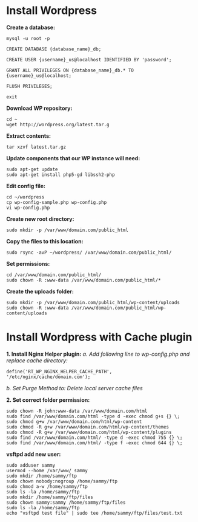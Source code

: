 # Install Wordpress

**Create a database:**

	mysql -u root -p

	CREATE DATABASE {database_name}_db;

	CREATE USER {username}_us@localhost IDENTIFIED BY 'password';

	GRANT ALL PRIVILEGES ON {database_name}_db.* TO {username}_us@localhost;

	FLUSH PRIVILEGES;

	exit

**Download WP repository:**
	
	cd ~
	wget http://wordpress.org/latest.tar.g

**Extract contents:**
	
	tar xzvf latest.tar.gz

**Update components that our WP instance will need:**

	sudo apt-get update
	sudo apt-get install php5-gd libssh2-php

**Edit config file:**

	cd ~/wordpress
	cp wp-config-sample.php wp-config.php
	vi wp-config.php


**Create new root directory:**

	sudo mkdir -p /var/www/domain.com/public_html

**Copy the files to this location:**

	sudo rsync -avP ~/wordpress/ /var/www/domain.com/public_html/

**Set permissions:**

	cd /var/www/domain.com/public_html/
	sudo chown -R :www-data /var/www/domain.com/public_html/*

**Create the uploads folder:**

	sudo mkdir -p /var/www/domain.com/public_html/wp-content/uploads
	sudo chown -R :www-data /var/www/domain.com/public_html/wp-content/uploads




# Install Wordpress with Cache plugin


**1. Install Nginx Helper plugin:**
_a. Add following line to wp-config.php and replace cache directory:_

	define('RT_WP_NGINX_HELPER_CACHE_PATH', '/etc/nginx/cache/domain.com');

_b. Set Purge Method to: Delete local server cache files_


**2. Set correct folder permission:**

	sudo chown -R john:www-data /var/www/domain.com/html
	sudo find /var/www/domain.com/html -type d -exec chmod g+s {} \;
	sudo chmod g+w /var/www/domain.com/html/wp-content
	sudo chmod -R g+w /var/www/domain.com/html/wp-content/themes
	sudo chmod -R g+w /var/www/domain.com/html/wp-content/plugins
	sudo find /var/www/domain.com/html/ -type d -exec chmod 755 {} \;
	sudo find /var/www/domain.com/html/ -type f -exec chmod 644 {} \;

**vsftpd add new user:**

	sudo adduser sammy
	usermod --home /var/www/ sammy
	sudo mkdir /home/sammy/ftp
	sudo chown nobody:nogroup /home/sammy/ftp
	sudo chmod a-w /home/sammy/ftp
	sudo ls -la /home/sammy/ftp
	sudo mkdir /home/sammy/ftp/files
	sudo chown sammy:sammy /home/sammy/ftp/files
	sudo ls -la /home/sammy/ftp
	echo "vsftpd test file" | sudo tee /home/sammy/ftp/files/test.txt